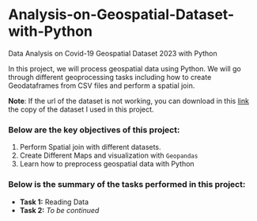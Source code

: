 # Analysis-on-Geospatial-Dataset-with-Python
Data Analysis on Covid-19 Geospatial Dataset 2023 with Python

In this project, we will process geospatial data using Python. We will go through different geoprocessing tasks including how to create Geodataframes from CSV files and perform a spatial join.

__Note__: If the url of the dataset is not working, you can download in this [link](https://www.kaggle.com/datasets/arielfelices/covid-19-geospatial-dataset-2023) the copy of the dataset I used in this project.

### Below are the key objectives of this project:
1.	Perform Spatial join with different datasets.
2.	Create Different Maps and visualization with `Geopandas`
3. 	Learn how to preprocess geospatial data with Python


### Below is the summary of the tasks performed in this project:
- __Task 1:__ Reading Data
- __Task 2:__ _To be continued_
